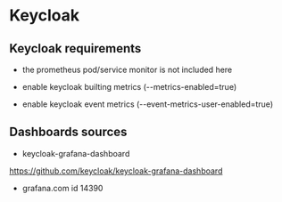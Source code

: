 # Keycloak

## Keycloak requirements

- the prometheus pod/service monitor is not included here

- enable keycloak builting metrics (--metrics-enabled=true)

- enable keycloak event metrics (--event-metrics-user-enabled=true)

## Dashboards sources

- keycloak-grafana-dashboard

<https://github.com/keycloak/keycloak-grafana-dashboard>

- grafana.com id 14390
